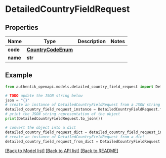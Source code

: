 # DetailedCountryFieldRequest


## Properties

Name | Type | Description | Notes
------------ | ------------- | ------------- | -------------
**code** | [**CountryCodeEnum**](CountryCodeEnum.md) |  | 
**name** | **str** |  | 

## Example

```python
from authentik_openapi.models.detailed_country_field_request import DetailedCountryFieldRequest

# TODO update the JSON string below
json = "{}"
# create an instance of DetailedCountryFieldRequest from a JSON string
detailed_country_field_request_instance = DetailedCountryFieldRequest.from_json(json)
# print the JSON string representation of the object
print(DetailedCountryFieldRequest.to_json())

# convert the object into a dict
detailed_country_field_request_dict = detailed_country_field_request_instance.to_dict()
# create an instance of DetailedCountryFieldRequest from a dict
detailed_country_field_request_from_dict = DetailedCountryFieldRequest.from_dict(detailed_country_field_request_dict)
```
[[Back to Model list]](../README.md#documentation-for-models) [[Back to API list]](../README.md#documentation-for-api-endpoints) [[Back to README]](../README.md)


